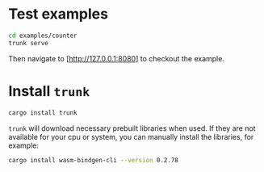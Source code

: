 # Test examples

```sh
cd examples/counter
trunk serve
```

Then navigate to [http://127.0.0.1:8080] to checkout the example.

# Install `trunk`

```sh
cargo install trunk
```

`trunk` will download necessary prebuilt libraries when used.
If they are not available for your cpu or system,
you can manually install the libraries, for example:

```sh
cargo install wasm-bindgen-cli --version 0.2.78
```
